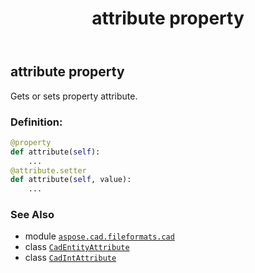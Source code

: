 ﻿---
title: attribute property
second_title: Aspose.CAD for Python via .NET API References
description: 
type: docs
weight: 30
url: /python-net/aspose.cad.fileformats.cad/cadintattribute/attribute/
is_root: false
---

## attribute property


Gets or sets property attribute.
### Definition:
```python
@property
def attribute(self):
    ...
@attribute.setter
def attribute(self, value):
    ...
```

### See Also
* module [`aspose.cad.fileformats.cad`](../../)
* class [`CadEntityAttribute`](/cad/python-net/aspose.cad.fileformats.cad/cadentityattribute)
* class [`CadIntAttribute`](/cad/python-net/aspose.cad.fileformats.cad/cadintattribute)
